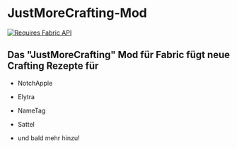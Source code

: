 # JustMoreCrafting-Mod

[![Requires Fabric API](https://user-images.githubusercontent.com/76814120/123727642-e9100000-d8cc-11eb-9760-3d59f62820fc.png)
](https://www.curseforge.com/minecraft/mc-mods/fabric-api)

## Das "JustMoreCrafting" Mod für Fabric fügt neue Crafting Rezepte für
- NotchApple
- Elytra
- NameTag
-  Sattel

-  und bald mehr hinzu!
